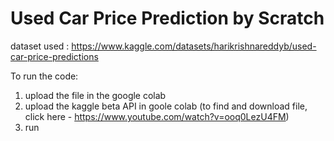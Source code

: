 # Used Car Price Prediction by Scratch

dataset used : https://www.kaggle.com/datasets/harikrishnareddyb/used-car-price-predictions

To run the code:
1. upload the file in the google colab
2. upload the kaggle beta API in goole colab (to find and download file, click here - https://www.youtube.com/watch?v=ooq0LezU4FM)
3. run
